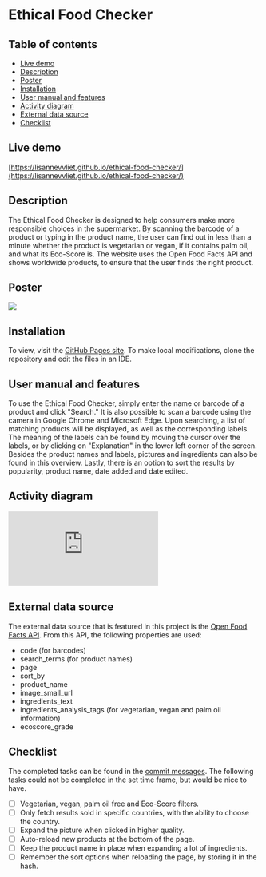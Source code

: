 # Ethical Food Checker

## Table of contents
- [Live demo](#live-demo)
- [Description](#description)
- [Poster](#poster)
- [Installation](#installation)
- [User manual and features](#user-manual-and-features)
- [Activity diagram](#activity-diagram)
- [External data source](#external-data-source)
- [Checklist](#checklist)

## Live demo
[https://lisannevvliet.github.io/ethical-food-checker/](https://lisannevvliet.github.io/ethical-food-checker/)

## Description
The Ethical Food Checker is designed to help consumers make more responsible choices in the supermarket. By scanning the barcode of a product or typing in the product name, the user can find out in less than a minute whether the product is vegetarian or vegan, if it contains palm oil, and what its Eco-Score is. The website uses the Open Food Facts API and shows worldwide products, to ensure that the user finds the right product.

## Poster
![](https://user-images.githubusercontent.com/90243819/157631107-88be7783-f74d-49e4-a444-572a6f04c55f.png)

## Installation
To view, visit the [GitHub Pages site](https://lisannevvliet.github.io/ethical-food-checker/). To make local modifications, clone the repository and edit the files in an IDE.

## User manual and features
To use the Ethical Food Checker, simply enter the name or barcode of a product and click "Search." It is also possible to scan a barcode using the camera in Google Chrome and Microsoft Edge. Upon searching, a list of matching products will be displayed, as well as the corresponding labels. The meaning of the labels can be found by moving the cursor over the labels, or by clicking on "Explanation" in the lower left corner of the screen. Besides the product names and labels, pictures and ingredients can also be found in this overview. Lastly, there is an option to sort the results by popularity, product name, date added and date edited.

## Activity diagram
![](https://github.com/lisannevvliet/ethical-food-checker/files/8222245/Activity.diagram.pdf)

## External data source
The external data source that is featured in this project is the [Open Food Facts API](https://openfoodfacts.github.io/api-documentation/). From this API, the following properties are used:
- code (for barcodes)
- search_terms (for product names)
- page
- sort_by
- product_name
- image_small_url
- ingredients_text
- ingredients_analysis_tags (for vegetarian, vegan and palm oil information)
- ecoscore_grade

## Checklist
The completed tasks can be found in the [commit messages](https://github.com/lisannevvliet/ethical-food-checker/commits/main). The following tasks could not be completed in the set time frame, but would be nice to have.

- [ ] Vegetarian, vegan, palm oil free and Eco-Score filters.
- [ ] Only fetch results sold in specific countries, with the ability to choose the country.
- [ ] Expand the picture when clicked in higher quality.
- [ ] Auto-reload new products at the bottom of the page.
- [ ] Keep the product name in place when expanding a lot of ingredients.
- [ ] Remember the sort options when reloading the page, by storing it in the hash.

